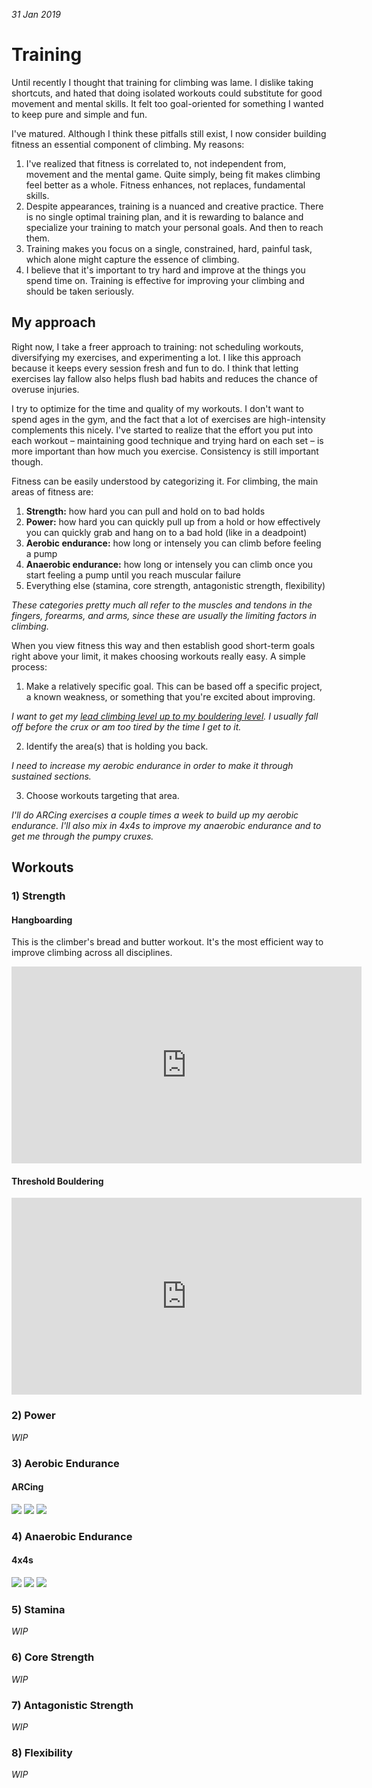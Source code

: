 *31 Jan 2019*

# Training

Until recently I thought that training for climbing was lame. I dislike taking shortcuts, and hated that doing isolated workouts could substitute for good movement and mental skills. It felt too goal-oriented for something I wanted to keep pure and simple and fun.

I've matured. Although I think these pitfalls still exist, I now consider building fitness an essential component of climbing. My reasons:

1. I've realized that fitness is correlated to, not independent from, movement and the mental game. Quite simply, being fit makes climbing feel better as a whole. Fitness enhances, not replaces, fundamental skills.
2. Despite appearances, training is a nuanced and creative practice. There is no single optimal training plan, and it is rewarding to balance and specialize your training to match your personal goals. And then to reach them.
3. Training makes you focus on a single, constrained, hard, painful task, which alone might capture the essence of climbing.
4. I believe that it's important to try hard and improve at the things you spend time on. Training is effective for improving your climbing and should be taken seriously.

## My approach

Right now, I take a freer approach to training: not scheduling workouts, diversifying my exercises, and experimenting a lot. I like this approach because it keeps every session fresh and fun to do. I think that letting exercises lay fallow also helps flush bad habits and reduces the chance of overuse injuries.

I try to optimize for the time and quality of my workouts. I don't want to spend ages in the gym, and the fact that a lot of exercises are high-intensity complements this nicely. I've started to realize that the effort you put into each workout – maintaining good technique and trying hard on each set – is more important than how much you exercise. Consistency is still important though.

Fitness can be easily understood by categorizing it. For climbing, the main areas of fitness are:

1. **Strength:** how hard you can pull and hold on to bad holds
2. **Power:** how hard you can quickly pull up from a hold or how effectively you can quickly grab and hang on to a bad hold (like in a deadpoint)
3. **Aerobic endurance:** how long or intensely you can climb before feeling a pump
4. **Anaerobic endurance:** how long or intensely you can climb once you start feeling a pump until you reach muscular failure
5. Everything else (stamina, core strength, antagonistic strength, flexibility)

*These categories pretty much all refer to the muscles and tendons in the fingers, forearms, and arms, since these are usually the limiting factors in climbing.*

When you view fitness this way and then establish good short-term goals right above your limit, it makes choosing workouts really easy. A simple process:

1) Make a relatively specific goal. This can be based off a specific project, a known weakness, or something that you're excited about improving.

*I want to get my [lead climbing level up to my bouldering level](https://www.mec.ca/en/explore/climbing-grade-conversion). I usually fall off before the crux or am too tired by the time I get to it.*

2) Identify the area(s) that is holding you back.

*I need to increase my aerobic endurance in order to make it through sustained sections.*

3) Choose workouts targeting that area.

*I'll do ARCing exercises a couple times a week to build up my aerobic endurance. I'll also mix in 4x4s to improve my anaerobic endurance and to get me through the pumpy cruxes.*

## Workouts

### 1) Strength

#### Hangboarding

This is the climber's bread and butter workout. It's the most efficient way to improve climbing across all disciplines.

<iframe width="560" height="315" src="https://www.youtube.com/embed/VeKE5VH5-qg" frameborder="0" allow="accelerometer; autoplay; encrypted-media; gyroscope; picture-in-picture" allowfullscreen></iframe>

#### Threshold Bouldering

<iframe width="560" height="315" src="https://www.youtube.com/embed/sKzDko8DVDw" frameborder="0" allow="accelerometer; autoplay; encrypted-media; gyroscope; picture-in-picture" allowfullscreen></iframe>

### 2) Power

*WIP*

### 3) Aerobic Endurance

#### ARCing

<img src="./aerobic1.jpg" />
<img src="./aerobic2.jpg" />
<img src="./aerobic3.jpg" />

### 4) Anaerobic Endurance

#### 4x4s


<img src="./anaerobic1.jpg" />
<img src="./anaerobic2.jpg" />
<img src="./anaerobic3.jpg" />

### 5) Stamina

*WIP*

### 6) Core Strength

*WIP*

### 7) Antagonistic Strength

*WIP*

### 8) Flexibility

*WIP*

